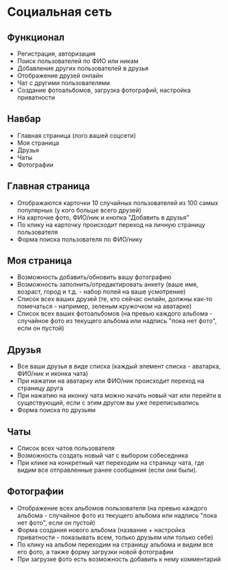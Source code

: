 # Социальная сеть

## Функционал

- Регистрация, авторизация
- Поиск пользователей по ФИО или никам
- Добавление других пользователей в друзья
- Отображение друзей онлайн
- Чат с другими пользователями
- Создание фотоальбомов, загрузка фотографий, настройка приватности

## Навбар

- Главная страница (лого вашей соцсети)
- Моя страница
- Друзья
- Чаты
- Фотографии

## Главная страница

- Отображаются карточки 10 случайных пользователей из 100 самых популярных (у кого больше всего друзей)
- На карточке фото, ФИО/ник и кнопка "Добавить в друзья"
- По клику на карточку происходит переход на личную страницу пользователя
- Форма поиска пользователя по ФИО/нику

## Моя страница

- Возможность добавить/обновить вашу фотографию
- Возможность заполнить/отредактировать анкету (ваше имя, возраст, город и т.д. - набор полей на ваше усмотрение)
- Список всех ваших друзей (те, кто сейчас онлайн, должны как-то помечаться - например, зеленым кружочком на аватарке)
- Список всех ваших фотоальбомов (на превью каждого альбома - случайное фото из текущего альбома или надпись "пока нет фото", если он пустой)

## Друзья

- Все ваши друзья в виде списка (каждый элемент списка - аватарка, ФИО/ник и иконка чата)
- При нажатии на аватарку или ФИО/ник происходит переход на страницу друга
- При нажатию на иконку чата можно начать новый чат или перейти в существующий, если с этим другом вы уже переписывались
- Форма поиска по друзьям

## Чаты

- Список всех чатов пользователя
- Возможность создать новый чат с выбором собеседника
- При клике на конкретный чат переходим на страницу чата, где видим все отправленные ранее сообщения (если они были).

## Фотографии

- Отображение всех альбомов пользователя (на превью каждого альбома - случайное фото из текущего альбома или надпись "пока нет фото", если он пустой)
- Форма создания нового альбома (название + настройка приватности - показывать всем, только друзьям или только себе)
- По клику на альбом переходим на страницу альбома и видим все его фото, а также форму загрузки новой фотографии
- При загрузке фото есть возможность добавить к нему комментарий
